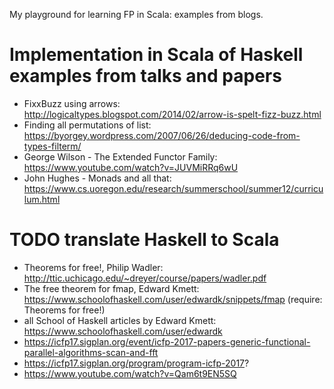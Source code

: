 My playground for learning FP in Scala: examples from blogs.

# Implementation in Scala of Haskell examples from talks and papers

- FixxBuzz using arrows: http://logicaltypes.blogspot.com/2014/02/arrow-is-spelt-fizz-buzz.html
- Finding all permutations of list: https://byorgey.wordpress.com/2007/06/26/deducing-code-from-types-filterm/
- George Wilson - The Extended Functor Family: https://www.youtube.com/watch?v=JUVMiRRq6wU
- John Hughes - Monads and all that: https://www.cs.uoregon.edu/research/summerschool/summer12/curriculum.html

# TODO translate Haskell to Scala
- Theorems for free!, Philip Wadler: http://ttic.uchicago.edu/~dreyer/course/papers/wadler.pdf
- The free theorem for fmap, Edward Kmett: https://www.schoolofhaskell.com/user/edwardk/snippets/fmap (require: Theorems for free!)
- all School of Haskell articles by Edward Kmett: https://www.schoolofhaskell.com/user/edwardk
- https://icfp17.sigplan.org/event/icfp-2017-papers-generic-functional-parallel-algorithms-scan-and-fft
- https://icfp17.sigplan.org/program/program-icfp-2017?
- https://www.youtube.com/watch?v=Qam6t9EN5SQ
